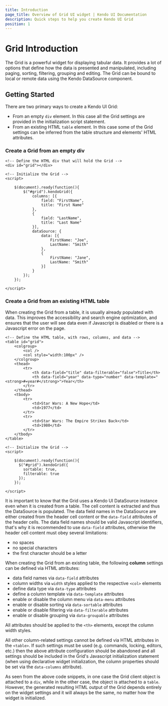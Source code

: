 ```yaml
---
title: Introduction
page_title: Overview of Grid UI widget | Kendo UI Documentation
description: Quick steps to help you create Kendo UI Grid
position: 1
---
```


# Grid Introduction

The Grid is a powerful widget for displaying tabular data. It provides a lot of options that define how the data is presented and manipulated,
including paging, sorting, filtering, grouping and editing. The Grid can be bound to local or remote data using the Kendo DataSource component.

## Getting Started

There are two primary ways to create a Kendo UI Grid:

* From an empty `div` element. In this case all the Grid settings are provided in the initialization script statement.
* From an existing HTML `table` element. In this case some of the Grid settings can be inferred from the table structure and elements' HTML attributes.

### Create a Grid from an empty div

    <!-- Define the HTML div that will hold the Grid -->
    <div id="grid"></div>

    <!-- Initialize the Grid -->
    <script>

        $(document).ready(function(){
            $("#grid").kendoGrid({
                columns: [{
                    field: "FirstName",
                    title: "First Name"
                },
                {
                    field: "LastName",
                    title: "Last Name"
                }],
                dataSource: {
                    data: [{
                        FirstName: "Joe",
                        LastName: "Smith"
                    },
                    {
                        FirstName: "Jane",
                        LastName: "Smith"
                    }]
                }
            });
        });

    </script>

### Create a Grid from an existing HTML table

When creating the Grid from a table, it is usually already populated with data. This improves the accessibility and search engine optimization,
and ensures that the user will see data even if Javascript is disabled or there is a Javascript error on the page.

    <!-- Define the HTML table, with rows, columns, and data -->
    <table id="grid">
        <colgroup>
            <col />
            <col style="width:100px" />
        </colgroup>
        <thead>
            <tr>
                <th data-field="title" data-filterable="false">Title</th>
                <th data-field="year" data-type="number" data-template="<strong>#=year#</strong>">Year</th>
            </tr>
        </thead>
        <tbody>
            <tr>
                <td>Star Wars: A New Hope</td>
                <td>1977</td>
            </tr>
            <tr>
                <td>Star Wars: The Empire Strikes Back</td>
                <td>1980</td>
            </tr>
        </tbody>
    </table>

    <!-- Initialize the Grid -->
    <script>

        $(document).ready(function(){
          $("#grid").kendoGrid({
            sortable: true,
            filterable: true
          });
        });

    </script>

It is important to know that the Grid uses a Kendo UI DataSource instance even when it is created from a table. The cell content is extracted and thus the DataSource is populated.
The data field names in the DataSource are either created from the header cell content or the `data-field` attributes of the header cells.
The data field names should be valid Javascript identifiers, that's why it is recommended to use `data-field` attributes, otherwise the header cell content must obey several limitations:

* no spaces
* no special characters
* the first character should be a letter

When creating the Grid from an existing table, the following **column** settings can be defined via HTML attributes:

* data field names via `data-field` attributes
* column widths via `width` styles applied to the respective `<col>` elements
* define data type via `data-type` attributes
* define a column template via `data-template` attributes
* enable or disable the column menu via `data-menu` attributes
* enable or disable sorting via `data-sortable` attributes
* enable or disable filtering via `data-filterable` attributes
* enable or disable grouping via `data-groupable` attributes

All attributes should be applied to the `<th>` elements, except the column width styles.

All other column-related settings cannot be defined via HTML attributes in the `<table>`. If such settings must be used (e.g. commands, locking, editors, etc.)
then the above attribute configuration should be abandoned and all settings should be included in the Grid's Javascript initialization statement
(when using declarative widget initialization, the column properties should be set via the `data-columns` attribute).

As seen from the above code snippets, in one case the Grid client object is attached to a `div`, while in the other case, the object is attached to a `table`.
However, the generated resulting HTML output of the Grid depends entirely on the widget settings and it will always be the same, no matter how the widget is initialized.
